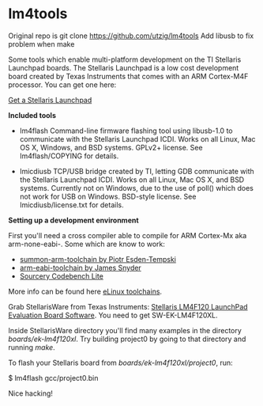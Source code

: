 lm4tools
========
Original repo is git clone https://github.com/utzig/lm4tools
Add libusb to fix problem when make

Some tools which enable multi-platform development on the TI Stellaris Launchpad boards. The Stellaris Launchpad is a low cost development board created by Texas Instruments that comes with an ARM Cortex-M4F processor. You can get one here:

[Get a Stellaris Launchpad](http://www.ti.com/ww/en/launchpad/stellaris_head.html?DCMP=stellaris-launchpad&HQS=stellaris-launchpad-b)

__Included tools__

* lm4flash
Command-line firmware flashing tool using libusb-1.0 to communicate with the Stellaris Launchpad ICDI. Works on all Linux, Mac OS X, Windows, and BSD systems.
GPLv2+ license. See lm4flash/COPYING for details.

* lmicdiusb
TCP/USB bridge created by TI, letting GDB communicate with the Stellaris Launchpad ICDI. Works on all Linux, Mac OS X, and BSD systems. Currently not on Windows, due to the use of poll() which does not work for USB on Windows.
BSD-style license. See lmicdiusb/license.txt for details.

__Setting up a development environment__

First you'll need a cross compiler able to compile for ARM Cortex-Mx aka arm-none-eabi-. Some which are know to work:

* [summon-arm-toolchain by Piotr Esden-Tempski](https://github.com/esden/summon-arm-toolchain)
* [arm-eabi-toolchain by James Snyder](https://github.com/jsnyder/arm-eabi-toolchain)
* [Sourcery Codebench Lite](http://www.mentor.com/embedded-software/sourcery-tools/sourcery-codebench/editions/lite-edition/request?id=e023fac2-e611-476b-a702-90eabb2aeca8&downloadlite=scblite2012&fmpath=/embedded-software/sourcery-tools/sourcery-codebench/editions/lite-edition/form)

More info can be found here [eLinux toolchains](http://elinux.org/Toolchains).

Grab StellarisWare from Texas Instruments: [Stellaris LM4F120 LaunchPad Evaluation Board Software](http://www.ti.com/tool/sw-ek-lm4f120xl). You need to get SW-EK-LM4F120XL.

Inside StellarisWare directory you'll find many examples in the directory *boards/ek-lm4f120xl*. Try building project0 by going to that directory and running *make*.

To flash your Stellaris board from *boards/ek-lm4f120xl/project0*, run:

$ lm4flash gcc/project0.bin

Nice hacking!
